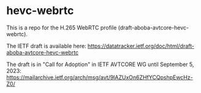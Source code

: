 # hevc-webrtc

This is a repo for the H.265 WebRTC profile (draft-aboba-avtcore-hevc-webrtc).

The IETF draft is available here: 
https://datatracker.ietf.org/doc/html/draft-aboba-avtcore-hevc-webrtc

The draft is in "Call for Adoption" in IETF AVTCORE WG until September 5, 2023: 
https://mailarchive.ietf.org/arch/msg/avt/9lAZUxOn6ZHfYCQpshpEwcHz-Z0/
